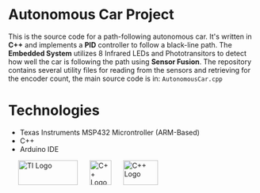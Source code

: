 # Autonomous Car Project
This is the source code for a path-following autonomous car. It's written in **C++** and implements a **PID** controller to follow a black-line path. The **Embedded System** utilizes 8 Infrared LEDs and Phototransitors to detect how well the car is following the path using **Sensor Fusion**. The repository contains several utility files for reading from the sensors and retrieving for the encoder count, the main source code is in: `AutonomousCar.cpp`

# Technologies
- Texas Instruments MSP432 Microntroller (ARM-Based)
- C++
- Arduino IDE

<img src= https://upload.wikimedia.org/wikipedia/commons/b/ba/TexasInstruments-Logo.svg alt="TI Logo" width="120" height="50" style="margin-left: 20px;"/>
<img src = https://raw.githubusercontent.com/Benio101/cpp-logo/master/cpp_logo.png alt="C++ Logo" width="44" height="50" style="margin-left: 20px;" />
<img src= https://camo.githubusercontent.com/7d9dbbcf5a7b490f91421e97e15d7557569503832667174d0644ac4a5684d641/687474703a2f2f636f6e74656e742e61726475696e6f2e63632f6272616e642f61726475696e6f2d636f6c6f722e737667 alt="C++ Logo" width="70" height="50" style="margin-left: 20px;" />
